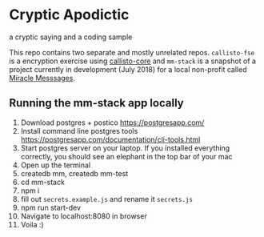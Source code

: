 # Cryptic Apodictic
a cryptic saying and a coding sample

This repo contains two separate and mostly unrelated repos. `callisto-fse` is a encryption exercise using [callisto-core](https://github.com/project-callisto/callisto-core/tree/master/callisto_core) and `mm-stack` is a snapshot of a project currently in development (July 2018) for a local non-profit called [Miracle Messsages](miraclemessages.org).


## Running the mm-stack app locally
1. Download postgres + postico https://postgresapp.com/
2. Install command line postgres tools https://postgresapp.com/documentation/cli-tools.html
3. Start postgres server on your laptop.  If you installed everything correctly, you should see an elephant in the top bar of your mac
4. Open up the terminal
5. createdb mm, createdb mm-test
6. cd mm-stack
7. npm i
8. fill out `secrets.example.js` and rename it `secrets.js`
8. npm run start-dev
9. Navigate to localhost:8080 in browser
11. Voila :)

